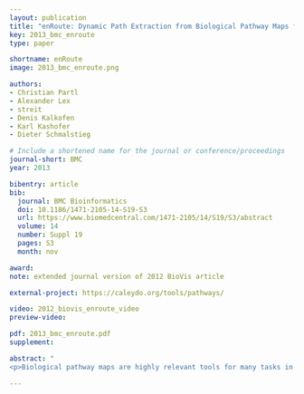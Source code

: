 ```yaml
---
layout: publication
title: "enRoute: Dynamic Path Extraction from Biological Pathway Maps for Exploring Heterogeneous Experimental Datasets"
key: 2013_bmc_enroute
type: paper

shortname: enRoute
image: 2013_bmc_enroute.png

authors:
- Christian Partl
- Alexander Lex
- streit
- Denis Kalkofen
- Karl Kashofer
- Dieter Schmalstieg

# Include a shortened name for the journal or conference/proceedings
journal-short: BMC
year: 2013

bibentry: article
bib:
  journal: BMC Bioinformatics
  doi: 10.1186/1471-2105-14-S19-S3
  url: https://www.biomedcentral.com/1471-2105/14/S19/S3/abstract
  volume: 14
  number: Suppl 19
  pages: S3
  month: nov

award:
note: extended journal version of 2012 BioVis article

external-project: https://caleydo.org/tools/pathways/

video: 2012_biovis_enroute_video
preview-video:

pdf: 2013_bmc_enroute.pdf
supplement:

abstract: "
<p>Biological pathway maps are highly relevant tools for many tasks in molecular biology. They reduce the complexity of the overall biological network by partitioning it into smaller manageable parts. While this reduction of complexity is their biggest strength, it is, at the same time, their biggest weakness. By removing what is deemed not important for the primary function of the pathway, biologists lose the ability to follow and understand cross-talks between pathways. Considering these cross-talks is, however, critical in many analysis scenarios, such as judging effects of drugs. In this paper we introduce Entourage, a novel visualization technique that provides contextual information lost due to the artificial partitioning of the biological network, but at the same time limits the presented information to what is relevant to the analyst’s task. We use one pathway map as the focus of an analysis and allow a larger set of contextual pathways. For these context pathways we only show the contextual subsets, i.e., the parts of the graph that are relevant to a selection. Entourage suggests related pathways based on similarities and highlights parts of a pathway that are interesting in terms of mapped experimental data. We visualize interdependencies between pathways using stubs of visual links, which we found effective yet not obtrusive. By combining this approach with visualization of experimental data, we can provide domain experts with a highly valuable tool. We demonstrate the utility of Entourage with case studies conducted with a biochemist who researches the effects of drugs on pathways. We show that the technique is well suited to investigate interdependencies between pathways and to analyze, understand, and predict the effect that drugs have on different cell types.</p>"

---
```


